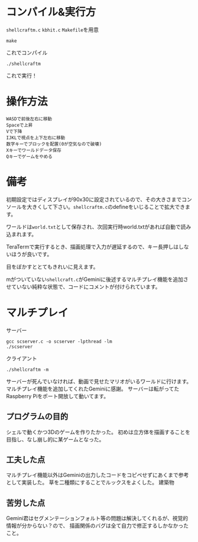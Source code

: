 # コンパイル&実行方
`shellcraftm.c` `kbhit.c` `Makefile`を用意

```
make
```

これでコンパイル
```
./shellcraftm
```

これで実行！

# 操作方法

```
WASDで前後左右に移動
Spaceで上昇
Vで下降
IJKLで視点を上下左右に移動
数字キーでブロックを配置(0が空気なので破壊)
Xキーでワールドデータ保存
Qキーでゲームをやめる
```

# 備考
初期設定ではディスプレイが90x30に設定されているので、その大きさまでコンソールを大きくして下さい。`shellcraftm.c`のdefineをいじることで拡大できます。

ワールドは`world.txt`として保存され、次回実行時world.txtがあれば自動で読み込まれます。

TeraTermで実行するとき、描画処理で入力が遅延するので、キー長押しはしないほうが良いです。

目をぼかすととてもきれいに見えます。

mがついていない`shellcraft.c`がGeminiに後述するマルチプレイ機能を追加させていない純粋な状態で、コードにコメントが付けられています。

# マルチプレイ

サーバー

```
gcc scserver.c -o scserver -lpthread -lm
./scserver
```

クライアント

```
./shellcraftm -m
```

サーバーが死んでいなければ、動画で見せたマリオがいるワールドに行けます。
マルチプレイ機能を追加してくれたGeminiに感謝。
サーバーは転がってたRaspberry Piをポート開放して動いてます。

## プログラムの目的
シェルで動くかつ3Dのゲームを作りたかった。
初めは立方体を描画することを目指し、なし崩し的に某ゲームとなった。

## 工夫した点
マルチプレイ機能以外はGeminiの出力したコードをコピペせずにあくまで参考として実装した。
草を二種類にすることでルックスをよくした。
建築物

## 苦労した点
Gemini君はセグメンテーションフォルト等の問題は解決してくれるが、視覚的情報が分からない？ので、
描画関係のバグは全て自力で修正するしかなかったこと。
